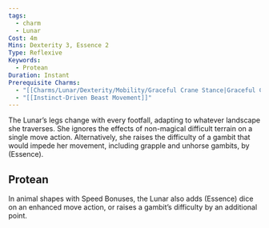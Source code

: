 ```yaml
---
tags:
  - charm
  - Lunar
Cost: 4m
Mins: Dexterity 3, Essence 2
Type: Reflexive
Keywords:
  - Protean
Duration: Instant
Prerequisite Charms:
  - "[[Charms/Lunar/Dexterity/Mobility/Graceful Crane Stance|Graceful Crane Stance]]"
  - "[[Instinct-Driven Beast Movement]]"
---
```

The Lunar’s legs change with every footfall, adapting to whatever landscape she traverses. She ignores the effects of non-magical difficult terrain on a single move action. Alternatively, she raises the difficulty of a gambit that would impede her movement, including grapple and unhorse gambits, by (Essence). 
## Protean 

In animal shapes with Speed Bonuses, the Lunar also adds (Essence) dice on an enhanced move action, or raises a gambit’s difficulty by an additional point.